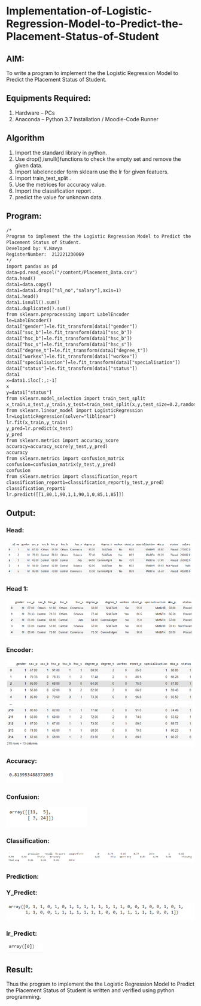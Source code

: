 # Implementation-of-Logistic-Regression-Model-to-Predict-the-Placement-Status-of-Student

## AIM:
To write a program to implement the the Logistic Regression Model to Predict the Placement Status of Student.

## Equipments Required:
1. Hardware – PCs
2. Anaconda – Python 3.7 Installation / Moodle-Code Runner

## Algorithm
1. Import the standard library in python.
2. Use drop(),isnull()functions to check the empty set and remove the given data.
3. Import labelencoder form sklearn use the lr for given featuers.
4. Import train_test_split .
5. Use the metrices for accuracy value.
6. Import the classification report .
7. predict the value for unknown data.

## Program:
```
/*
Program to implement the the Logistic Regression Model to Predict the Placement Status of Student.
Developed by: V.Navya
RegisterNumber:  212221230069
*/
import pandas as pd
data=pd.read_excel("/content/Placement_Data.csv")
data.head()
data1=data.copy()
data1=data1.drop(["sl_no","salary"],axis=1)
data1.head()
data1.isnull().sum()
data1.duplicated().sum()
from sklearn.preprocessing import LabelEncoder
le=LabelEncoder()
data1["gender"]=le.fit_transform(data1["gender"])
data1["ssc_b"]=le.fit_transform(data1["ssc_b"])
data1["hsc_b"]=le.fit_transform(data1["hsc_b"])
data1["hsc_s"]=le.fit_transform(data1["hsc_s"])
data1["degree_t"]=le.fit_transform(data1["degree_t"])
data1["workex"]=le.fit_transform(data1["workex"])
data1["specialisation"]=le.fit_transform(data1["specialisation"])
data1["status"]=le.fit_transform(data1["status"])
data1
x=data1.iloc[:,:-1]
x
y=data1["status"]
from sklearn.model_selection import train_test_split
x_train,x_test,y_train,y_test=train_test_split(x,y,test_size=0.2,random_state=0)
from sklearn.linear_model import LogisticRegression
lr=LogisticRegression(solver="liblinear")
lr.fit(x_train,y_train)
y_pred=lr.predict(x_test)
y_pred
from sklearn.metrics import accuracy_score
accuracy=accuracy_score(y_test,y_pred)
accuracy
from sklearn.metrics import confusion_matrix
confusion=confusion_matrix(y_test,y_pred)
confusion
from sklearn.metrics import classification_report
classification_report1=classification_report(y_test,y_pred)
classification_report1
lr.predict([[1,80,1,90,1,1,90,1,0,85,1,85]])
```

## Output:
### Head:
![the Logistic Regression Model to Predict the Placement Status of Student](1.png)
### Head 1:
![the Logistic Regression Model to Predict the Placement Status of Student](2.png)
### Encoder:
![the Logistic Regression Model to Predict the Placement Status of Student](3.png)
### Accuracy:
![the Logistic Regression Model to Predict the Placement Status of Student](5.png)
### Confusion:
![the Logistic Regression Model to Predict the Placement Status of Student](6.png)
### Classification:
![the Logistic Regression Model to Predict the Placement Status of Student](7.png)
### Prediction:
### Y_Predict:
![the Logistic Regression Model to Predict the Placement Status of Student](4.png)
### lr_Predict:
![the Logistic Regression Model to Predict the Placement Status of Student](9.png)


## Result:
Thus the program to implement the the Logistic Regression Model to Predict the Placement Status of Student is written and verified using python programming.
